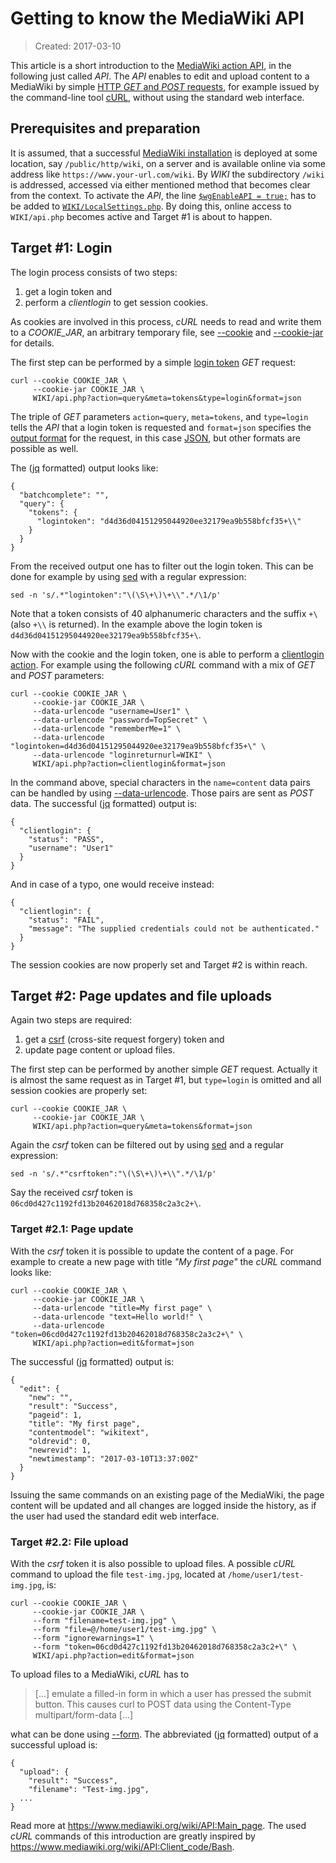 # Getting to know the MediaWiki API

> Created: 2017-03-10

This article is a short introduction to the
[MediaWiki action API](https://www.mediawiki.org/wiki/API:Main_page),
in the following just called *API*.
The *API* enables to edit and upload content to a MediaWiki by simple
[HTTP *GET* and *POST* requests](https://en.wikipedia.org/wiki/Hypertext_Transfer_Protocol#Request_methods),
for example issued by the command-line tool
[cURL](https://en.wikipedia.org/wiki/CURL),
without using the standard web interface.


## Prerequisites and preparation

It is assumed,
that a successful
[MediaWiki installation](https://www.mediawiki.org/wiki/Manual:Installation_guide)
is deployed at some location,
say `/public/http/wiki`,
on a server and is available online
via some address like `https://www.your-url.com/wiki`.
By *WIKI* the subdirectory `/wiki` is addressed,
accessed via either mentioned method that becomes clear from the context.
To activate the *API*,
the line
[`$wgEnableAPI = true;`](https://www.mediawiki.org/wiki/Special:MyLanguage/Manual:$wgEnableAPI)
has to be added to
[`WIKI/LocalSettings.php`](https://www.mediawiki.org/wiki/Special:MyLanguage/Manual:LocalSettings.php).
By doing this,
online access to `WIKI/api.php` becomes active
and Target #1 is about to happen.


## Target #1: Login

The login process consists of two steps:

1. get a login token and
2. perform a *clientlogin* to get session cookies.

As cookies are involved in this process,
*cURL* needs to read and write them to a *COOKIE_JAR*,
an arbitrary temporary file,
see [--cookie](https://curl.haxx.se/docs/manpage.html#-c)
and [--cookie-jar](https://curl.haxx.se/docs/manpage.html#-c)
for details.

The first step can be performed by a simple
[login token](https://www.mediawiki.org/wiki/API:Tokens) *GET* request:

```
curl --cookie COOKIE_JAR \
     --cookie-jar COOKIE_JAR \
     WIKI/api.php?action=query&meta=tokens&type=login&format=json
```

The triple of *GET* parameters `action=query`, `meta=tokens`, and `type=login`
tells the *API* that a login token is requested and `format=json` specifies
the [output format](https://www.mediawiki.org/wiki/API:Data_formats#Output)
for the request,
in this case [JSON](https://en.wikipedia.org/wiki/JSON),
but other formats are possible as well.

The ([jq](https://stedolan.github.io/jq) formatted) output looks like:

```
{
  "batchcomplete": "",
  "query": {
    "tokens": {
      "logintoken": "d4d36d04151295044920ee32179ea9b558bfcf35+\\"
    }
  }
}
```

From the received output one has to filter out the login token.
This can be done for example by using
[sed](https://www.gnu.org/software/sed/manual/sed.html)
with a regular expression:

```
sed -n 's/.*"logintoken":"\(\S\+\)\+\\".*/\1/p'
```

Note that a token consists of 40 alphanumeric characters
and the suffix `+\` (also `+\\` is returned).
In the example above the login token is
`d4d36d04151295044920ee32179ea9b558bfcf35+\`.

Now with the cookie and the login token,
one is able to perform a
[clientlogin action](https://www.mediawiki.org/wiki/API:Login#The_clientlogin_action).
For example using the following *cURL* command with a mix of
*GET* and *POST* parameters:

```
curl --cookie COOKIE_JAR \
     --cookie-jar COOKIE_JAR \
     --data-urlencode "username=User1" \
     --data-urlencode "password=TopSecret" \
     --data-urlencode "rememberMe=1" \
     --data-urlencode "logintoken=d4d36d04151295044920ee32179ea9b558bfcf35+\" \
     --data-urlencode "loginreturnurl=WIKI" \
     WIKI/api.php?action=clientlogin&format=json
```

In the command above,
special characters in the `name=content` data pairs can be handled by using
[--data-urlencode](https://curl.haxx.se/docs/manpage.html#--data-urlencode).
Those pairs are sent as *POST* data.
The successful ([jq](https://stedolan.github.io/jq) formatted) output is:

```
{
  "clientlogin": {
    "status": "PASS",
    "username": "User1"
  }
}
```

And in case of a typo,
one would receive instead:

```
{
  "clientlogin": {
    "status": "FAIL",
    "message": "The supplied credentials could not be authenticated."
  }
}
```

The session cookies are now properly set and Target #2 is within reach.



## Target #2: Page updates and file uploads

Again two steps are required:

1. get a [csrf](https://www.mediawiki.org/wiki/API:Tokens)
   (cross-site request forgery) token and
2. update page content or upload files.

The first step can be performed by another simple *GET* request.
Actually it is almost the same request as in Target #1,
but `type=login` is omitted and all session cookies are properly set:

```
curl --cookie COOKIE_JAR \
     --cookie-jar COOKIE_JAR \
     WIKI/api.php?action=query&meta=tokens&format=json
```

Again the *csrf* token can be filtered out by using
[sed](https://www.gnu.org/software/sed/manual/sed.html)
and a regular expression:

```
sed -n 's/.*"csrftoken":"\(\S\+\)\+\\".*/\1/p'
```

Say the received *csrf* token is `06cd0d427c1192fd13b20462018d768358c2a3c2+\`.



### Target #2.1: Page update

With the *csrf* token it is possible to update the content of a page.
For example to create a new page with title *"My first page"*
the *cURL* command looks like:

```
curl --cookie COOKIE_JAR \
     --cookie-jar COOKIE_JAR \
     --data-urlencode "title=My first page" \
     --data-urlencode "text=Hello world!" \
     --data-urlencode "token=06cd0d427c1192fd13b20462018d768358c2a3c2+\" \
     WIKI/api.php?action=edit&format=json
```

The successful ([jq](https://stedolan.github.io/jq) formatted) output is:

```
{
  "edit": {
    "new": "",
    "result": "Success",
    "pageid": 1,
    "title": "My first page",
    "contentmodel": "wikitext",
    "oldrevid": 0,
    "newrevid": 1,
    "newtimestamp": "2017-03-10T13:37:00Z"
  }
}
```

Issuing the same commands on an existing page of the MediaWiki,
the page content will be updated
and all changes are logged inside the history,
as if the user had used the standard edit web interface.



### Target #2.2: File upload

With the *csrf* token it is also possible to upload files.
A possible *cURL* command to upload the file `test-img.jpg`,
located at `/home/user1/test-img.jpg`,
is:

```
curl --cookie COOKIE_JAR \
     --cookie-jar COOKIE_JAR \
     --form "filename=test-img.jpg" \
     --form "file=@/home/user1/test-img.jpg" \
     --form "ignorewarnings=1" \
     --form "token=06cd0d427c1192fd13b20462018d768358c2a3c2+\" \
     WIKI/api.php?action=edit&format=json
```

To upload files to a MediaWiki,
*cURL* has to

> [...] emulate a filled-in form in which a user has pressed the submit button.
> This causes curl to POST data using the Content-Type multipart/form-data [...]

what can be done using [--form](https://curl.haxx.se/docs/manpage.html#-F).
The abbreviated ([jq](https://stedolan.github.io/jq) formatted) output
of a successful upload is:

```
{
  "upload": {
    "result": "Success",
    "filename": "Test-img.jpg",
  ...
}
```

Read more at https://www.mediawiki.org/wiki/API:Main_page.
The used *cURL* commands of this introduction are greatly inspired by
https://www.mediawiki.org/wiki/API:Client_code/Bash.
